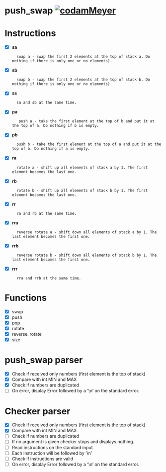 # push_swap [![codamMeyer](https://circleci.com/gh/codamMeyer/push_swap.svg?style=shield)](https://app.circleci.com/pipelines/github/codamMeyer/push_swap?branch=main)

# Instructions
- [x] **sa**

        swap a - swap the first 2 elements at the top of stack a. Do nothing if there is only one or no elements).

- [x] **sb**

        swap b - swap the first 2 elements at the top of stack b. Do nothing if there is only one or no elements).

- [x] **ss** 

        sa and sb at the same time.

- [x] **pa**

         push a - take the first element at the top of b and put it at the top of a. Do nothing if b is empty.

- [x] **pb** 

        push b - take the first element at the top of a and put it at the top of b. Do nothing if a is empty.

- [x] **ra** 

        rotate a - shift up all elements of stack a by 1. The first element becomes the last one.

- [x] **rb** 

        rotate b - shift up all elements of stack b by 1. The first element becomes the last one.

- [x] **rr**

        ra and rb at the same time.

- [x] **rra**

        reverse rotate a - shift down all elements of stack a by 1. The last element becomes the first one.

- [x] **rrb**

        reverse rotate b - shift down all elements of stack b by 1. The last element becomes the first one.

- [x] **rrr** 

        rra and rrb at the same time.

# Functions

- [x] swap
- [x] push
- [x] pop
- [x] rotate
- [x] reverse_rotate
- [x] size

# push_swap parser

- [x] Check if received only numbers (first element is the top of stack)
- [x] Compare with int MIN and MAX
- [x] Check if numbers are duplicated
- [ ] On error, display Error followed by a ’\n’ on the standard error.

# Checker parser

- [x] Check if received only numbers (first element is the top of stack)
- [x] Compare with int MIN and MAX
- [ ] Check if numbers are duplicated
- [ ] If no argument is given checker stops and displays nothing.
- [ ] Read instructions on the standard input
- [ ] Each instruction will be followed by ’\n’
- [ ] Check if instructions are valid
- [ ] On error, display Error followed by a ’\n’ on the standard error.
